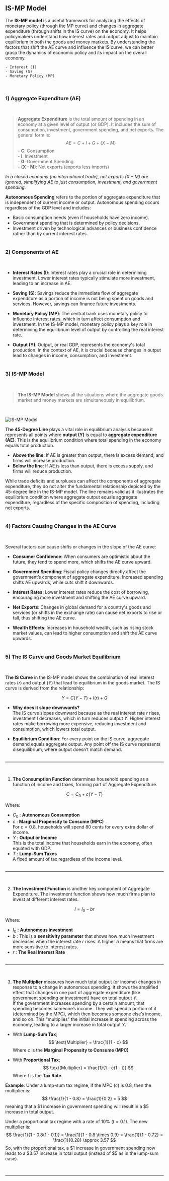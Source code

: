 ## IS-MP Model

The **IS-MP model** is a useful framework for analyzing the effects of monetary policy (through the MP curve) and changes in aggregate expenditure (through shifts in the IS curve) on the economy. It helps policymakers understand how interest rates and output adjust to maintain equilibrium in both the goods and money markets. By understanding the factors that shift the AE curve and influence the IS curve, we can better grasp the dynamics of economic policy and its impact on the overall economy. 

    - Interest (I)
    - Saving (S)
    - Monetary Policy (MP)
<br>

### 1) **Aggregate Expenditure (AE)**
<br>

>  $\textbf{Aggregate Expenditure}$ is the total amount of spending in an economy at a given level of output (or GDP). It includes the sum of consumption, investment, government spending, and net exports. The general form is:
<br> $$ AE = C + I + G + (X - M) $$
    - **C**: Consumption <br>
    - **I**: Investment <br>
    - **G**: Government Spending <br>
    - **(X - M)**: Net exports (exports less imports) <br>



*In a closed economy (no international trade), net exports $(X - M)$ are ignored, simplifying AE to just consumption, investment, and government spending.*

$\textbf{Autonomous Spending}$ refers to the portion of aggregate expenditure that is independent of current income or output. Autonomous spending occurs regardless of the GDP level and includes:
- Basic consumption needs (even if households have zero income).
- Government spending that is determined by policy decisions.
- Investment driven by technological advances or business confidence rather than by current interest rates.
<br><br>

### 2) **Components of AE**
<br>

- **Interest Rates (I)**: Interest rates play a crucial role in determining investment. Lower interest rates typically stimulate more investment, leading to an increase in AE.
  
- **Saving (S)**: Savings reduce the immediate flow of aggregate expenditure as a portion of income is not being spent on goods and services. However, savings can finance future investments.

- **Monetary Policy (MP)**: The central bank uses monetary policy to influence interest rates, which in turn affect consumption and investment. In the IS-MP model, monetary policy plays a key role in determining the equilibrium level of output by controlling the real interest rate.

- **Output (Y)**: Output, or real GDP, represents the economy's total production. In the context of AE, it is crucial because changes in output lead to changes in income, consumption, and investment.
<br><br>

### 3) **IS-MP Model**
<br>

> $\textbf{The IS-MP Model}$ shows all the situations where the aggregate goods market and money markets are simultaneously in equilibrium.

<br>

![IS-MP Model](<Figures\IS-MP Model.png>)
<br>

$\textbf{The 45-Degree Line}$ plays a vital role in equilibrium analysis because it represents all points where **output (Y)** is equal to **aggregate expenditure (AE)**. This is the equilibrium condition where total spending in the economy equals total production. 
- **Above the line**: If AE is greater than output, there is excess demand, and firms will increase production.
- **Below the line**: If AE is less than output, there is excess supply, and firms will reduce production.

While trade deficits and surpluses can affect the components of aggregate expenditure, they do not alter the fundamental relationship depicted by the 45-degree line in the IS-MP model. The line remains valid as it illustrates the equilibrium condition where aggregate output equals aggregate expenditure, regardless of the specific composition of spending, including net exports.
<br><br>

### 4) **Factors Causing Changes in the AE Curve**
<br>

Several factors can cause shifts or changes in the slope of the AE curve:

- **Consumer Confidence**: When consumers are optimistic about the future, they tend to spend more, which shifts the AE curve upward.
  
- **Government Spending**: Fiscal policy changes directly affect the government’s component of aggregate expenditure. Increased spending shifts AE upwards, while cuts shift it downwards.

- **Interest Rates**: Lower interest rates reduce the cost of borrowing, encouraging more investment and shifting the AE curve upward.

- **Net Exports**: Changes in global demand for a country's goods and services (or shifts in the exchange rate) can cause net exports to rise or fall, thus shifting the AE curve.

- **Wealth Effects**: Increases in household wealth, such as rising stock market values, can lead to higher consumption and shift the AE curve upwards.
<br><br>

### 5) **The IS Curve and Goods Market Equilibrium**
<br>

$\textbf{The IS Curve}$ in the IS-MP model shows the combination of real interest rates ($r$) and output ($Y$) that lead to equilibrium in the goods market. The IS curve is derived from the relationship:

$$
Y = C(Y - T) + I(r) + G
$$

- **Why does it slope downwards?**  
  The IS curve slopes downward because as the real interest rate $r$ rises, investment $I$ decreases, which in turn reduces output $Y$. Higher interest rates make borrowing more expensive, reducing investment and consumption, which lowers total output.

- **Equilibrium Condition**: For every point on the IS curve, aggregate demand equals aggregate output. Any point off the IS curve represents disequilibrium, where output doesn’t match demand.
<br><br>

---

<br>

1) $\textbf{The Consumption Function}$ determines household spending as a function of income and taxes, forming part of Aggregate Expenditure.

$$
C = C_0 + c(Y - T)
$$

Where:
- $C_0$ : **Autonomous Consumption**
- $c$ : **Marginal Propensity to Consume (MPC)** <br> For $c = 0.8$, households will spend 80 cents for every extra dollar of income.
- $Y$ : **Output or Income** <br> This is the total income that households earn in the economy, often equated with GDP.
- $T$ : **Lump-Sum Taxes** <br> A fixed amount of tax regardless of the income level.
<br><br>

---

<br>

2) $\textbf{The Investment Function}$ is another key component of Aggregate Expenditure. The investment function shows how much firms plan to invest at different interest rates.

$$
I = I_0 - br
$$

Where:
- $I_0$ : **Autonomous investment**
- $b$ : This is a **sensitivity parameter** that shows how much investment decreases when the interest rate $r$ rises. A higher $b$ means that firms are more sensitive to interest rates.
- $r$ : **The Real Interest Rate**
<br><br>

---

<br>

3) $\textbf{The Multiplier}$ measures how much total output (or income) changes in response to a change in autonomous spending. It shows the amplified effect that changes in one part of aggregate expenditure (like government spending or investment) have on total output $Y$. <br>
If the government increases spending by a certain amount, that spending becomes someone’s income. They will spend a portion of it (determined by the MPC), which then becomes someone else’s income, and so on. This "multiplies" the initial increase in spending across the economy, leading to a larger increase in total output $Y$.

- With **Lump-Sum Tax**; $$ \text{Multiplier} = \frac{1}{1 - c} $$ Where $c$ is the **Marginal Propensity to Consume (MPC)**


- With **Proportional Tax**; $$ \text{Multiplier} = \frac{1}{1 - c(1 - t)} $$ Where $t$ is the **Tax Rate**.

**Example**: Under a lump-sum tax regime, if the MPC ($c$) is 0.8, then the multiplier is:
$$
\frac{1}{1 - 0.8} = \frac{1}{0.2} = 5
$$
meaning that a $1 increase in government spending will result in a $5 increase in total output.

Under a proportional tax regime with a rate of 10% ($t = 0.1$). The new multiplier is:
$$
\frac{1}{1 - 0.8(1 - 0.1)} = \frac{1}{1 - 0.8 \times 0.9} = \frac{1}{1 - 0.72} = \frac{1}{0.28} \approx 3.57
$$
So, with the proportional tax, a $1 increase in government spending now leads to a $3.57 increase in total output (instead of $5 as in the lump-sum case).

<br>

---